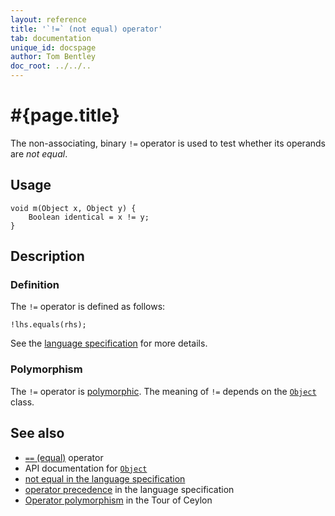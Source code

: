 ```yaml
---
layout: reference
title: '`!=` (not equal) operator'
tab: documentation
unique_id: docspage
author: Tom Bentley
doc_root: ../../..
---
```


# #{page.title}

The non-associating, binary `!=` operator is used to test whether its operands 
are *not equal*.

## Usage 

    void m(Object x, Object y) {
        Boolean identical = x != y;
    }

## Description

### Definition

The `!=` operator is defined as follows:

<!-- check:none -->
    !lhs.equals(rhs);

See the [language specification](#{site.urls.spec_current}#equalitycomparison) for more details.

### Polymorphism

The `!=` operator is [polymorphic](#{page.doc_root}/reference/operator/operator-polymorphism). 
The meaning of `!=` depends on the 
[`Object`](#{site.urls.apidoc_current}/Object.type.html) class.

## See also

* [`==` (equal)](../equal) operator
* API documentation for [`Object`](#{site.urls.apidoc_current}/Object.type.html)
* [not equal in the language specification](#{site.urls.spec_current}#equalitycomparison)
* [operator precedence](#{site.urls.spec_current}#operatorprecedence) in the 
  language specification
* [Operator polymorphism](#{page.doc_root}/tour/language-module/#operator_polymorphism) 
  in the Tour of Ceylon

